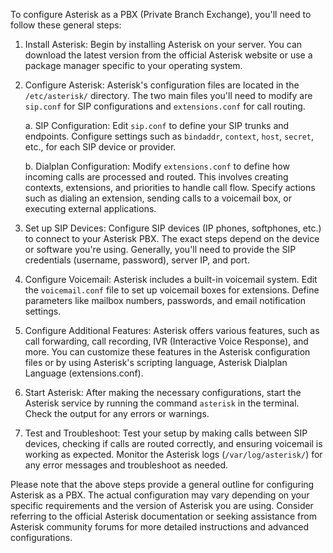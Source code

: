 To configure Asterisk as a PBX (Private Branch Exchange), you'll need to follow these general steps:

1. Install Asterisk: Begin by installing Asterisk on your server. You can download the latest version from the official Asterisk website or use a package manager specific to your operating system.

2. Configure Asterisk: Asterisk's configuration files are located in the `/etc/asterisk/` directory. The two main files you'll need to modify are `sip.conf` for SIP configurations and `extensions.conf` for call routing.

   a. SIP Configuration: Edit `sip.conf` to define your SIP trunks and endpoints. Configure settings such as `bindaddr`, `context`, `host`, `secret`, etc., for each SIP device or provider.

   b. Dialplan Configuration: Modify `extensions.conf` to define how incoming calls are processed and routed. This involves creating contexts, extensions, and priorities to handle call flow. Specify actions such as dialing an extension, sending calls to a voicemail box, or executing external applications.

3. Set up SIP Devices: Configure SIP devices (IP phones, softphones, etc.) to connect to your Asterisk PBX. The exact steps depend on the device or software you're using. Generally, you'll need to provide the SIP credentials (username, password), server IP, and port.

4. Configure Voicemail: Asterisk includes a built-in voicemail system. Edit the `voicemail.conf` file to set up voicemail boxes for extensions. Define parameters like mailbox numbers, passwords, and email notification settings.

5. Configure Additional Features: Asterisk offers various features, such as call forwarding, call recording, IVR (Interactive Voice Response), and more. You can customize these features in the Asterisk configuration files or by using Asterisk's scripting language, Asterisk Dialplan Language (extensions.conf).

6. Start Asterisk: After making the necessary configurations, start the Asterisk service by running the command `asterisk` in the terminal. Check the output for any errors or warnings.

7. Test and Troubleshoot: Test your setup by making calls between SIP devices, checking if calls are routed correctly, and ensuring voicemail is working as expected. Monitor the Asterisk logs (`/var/log/asterisk/`) for any error messages and troubleshoot as needed.

Please note that the above steps provide a general outline for configuring Asterisk as a PBX. The actual configuration may vary depending on your specific requirements and the version of Asterisk you are using. Consider referring to the official Asterisk documentation or seeking assistance from Asterisk community forums for more detailed instructions and advanced configurations.

